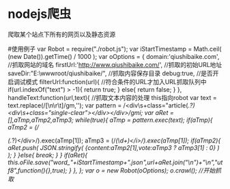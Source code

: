 # nodejs爬虫
爬取某个站点下所有的网页以及静态资源

#使用例子
var Robot = require("./robot.js");
var iStartTimestamp = Math.ceil( (new Date()).getTime() / 1000 );
var oOptions = {
    domain:'qiushibaike.com', //抓取网站的域名
    firstUrl:'http://www.qiushibaike.com/', //抓取的初始URL地址
    saveDir:"E:\\wwwroot/qiushibaike/", //抓取内容保存目录
    debug:true, //是否开启调试模式
	filterUrl:function(url){ //符合条件的URL才加入URL抓取队列中
		if(url.indexOf("text") > -1){
			return true;
		} else{
			return false;
		}
	},
	handleText:function(url,text){ //抓取文本内容的处理 this指向robot
		var text = text.replace(/[\n\r\t]/gm,'');
		var pattern = /<div\s+class="article(.*?)<div\s+class="single-clear"><\/div><\/div>/gmi;
		var aRet = [],aTmp,aTmp2,aTmp3;
		while(true){
			aTmp = pattern.exec(text);
			if(aTmp){
				aTmp2 = (/<div class="content">(.*?)<\/div>/).exec(aTmp[1]);
				aTmp3 = (/<i class="number">(\d+)<\/i>/).exec(aTmp[1]);
				if(aTmp2){
					aRet.push( JSON.stringify( {content:aTmp2[1],vote:aTmp3 ? aTmp3[1] : 0} ) );
				}
			}else{
				break;
			}
		}
		if(aRet){
			this.oFile.save("word_"+iStartTimestamp+".json",url+aRet.join("\n")+"\n","utf8",function(){},true);
		}
	},
};
var o = new Robot(oOptions);
o.crawl(); //开始抓取

